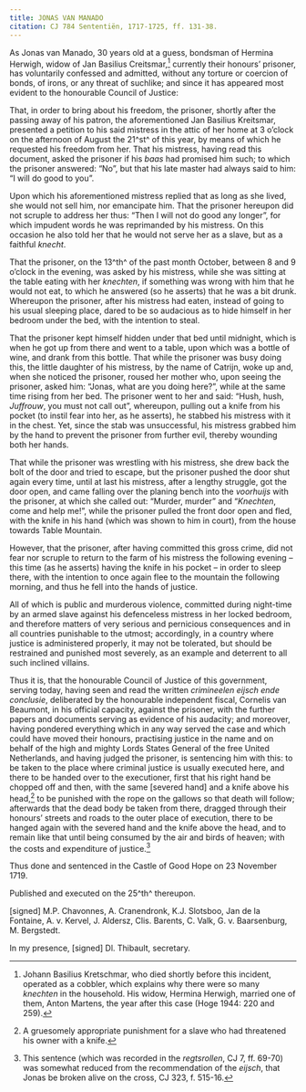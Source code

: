 ```yaml
---
title: JONAS VAN MANADO
citation: CJ 784 Sententiën, 1717-1725, ff. 131-38.
---
```


As Jonas van Manado, 30 years old at a guess, bondsman of Hermina Herwigh, widow of Jan Basilius Creitsmar,[^1] currently their honours’ prisoner, has voluntarily confessed and admitted, without any torture or coercion of bonds, of irons, or any threat of suchlike; and since it has appeared most evident to the honourable Council of Justice:

That, in order to bring about his freedom, the prisoner, shortly after the passing away of his patron, the aforementioned Jan Basilius Kreitsmar, presented a petition to his said mistress in the attic of her home at 3 o’clock on the afternoon of August the 21^st^ of this year, by means of which he requested his freedom from her. That his mistress, having read this document, asked the prisoner if his *baas* had promised him such; to which the prisoner answered: “No”, but that his late master had always said to him: “I will do good to you”.

Upon which his aforementioned mistress replied that as long as she lived, she would not sell him, nor emancipate him. That the prisoner hereupon did not scruple to address her thus: “Then I will not do good any longer”, for which impudent words he was reprimanded by his mistress. On this occasion he also told her that he would not serve her as a slave, but as a faithful *knecht*.

That the prisoner, on the 13^th^ of the past month October, between 8 and 9 o’clock in the evening, was asked by his mistress, while she was sitting at the table eating with her *knechten*, if something was wrong with him that he would not eat, to which he answered (so he asserts) that he was a bit drunk. Whereupon the prisoner, after his mistress had eaten, instead of going to his usual sleeping place, dared to be so audacious as to hide himself in her bedroom under the bed, with the intention to steal.

That the prisoner kept himself hidden under that bed until midnight, which is when he got up from there and went to a table, upon which was a bottle of wine, and drank from this bottle. That while the prisoner was busy doing this, the little daughter of his mistress, by the name of Catrijn, woke up and, when she noticed the prisoner, roused her mother who, upon seeing the prisoner, asked him: “Jonas, what are you doing here?”, while at the same time rising from her bed. The prisoner went to her and said: “Hush, hush, *Juffrouw*, you must not call out”, whereupon, pulling out a knife from his pocket (to instil fear into her, as he asserts), he stabbed his mistress with it in the chest. Yet, since the stab was unsuccessful, his mistress grabbed him by the hand to prevent the prisoner from further evil, thereby wounding both her hands.

That while the prisoner was wrestling with his mistress, she drew back the bolt of the door and tried to escape, but the prisoner pushed the door shut again every time, until at last his mistress, after a lengthy struggle, got the door open, and came falling over the planing bench into the *voorhuijs* with the prisoner, at which she called out: “Murder, murder” and “*Knechten*, come and help me!”, while the prisoner pulled the front door open and fled, with the knife in his hand (which was shown to him in court), from the house towards Table Mountain.

However, that the prisoner, after having committed this gross crime, did not fear nor scruple to return to the farm of his mistress the following evening – this time (as he asserts) having the knife in his pocket – in order to sleep there, with the intention to once again flee to the mountain the following morning, and thus he fell into the hands of justice.

All of which is public and murderous violence, committed during night-time by an armed slave against his defenceless mistress in her locked bedroom, and therefore matters of very serious and pernicious consequences and in all countries punishable to the utmost; accordingly, in a country where justice is administered properly, it may not be tolerated, but should be restrained and punished most severely, as an example and deterrent to all such inclined villains.

Thus it is, that the honourable Council of Justice of this government, serving today, having seen and read the written *crimineelen eijsch ende conclusie*, deliberated by the honourable independent fiscal, Cornelis van Beaumont, in his official capacity, against the prisoner, with the further papers and documents serving as evidence of his audacity; and moreover, having pondered everything which in any way served the case and which could have moved their honours, practising justice in the name and on behalf of the high and mighty Lords States General of the free United Netherlands, and having judged the prisoner, is sentencing him with this: to be taken to the place where criminal justice is usually executed here, and there to be handed over to the executioner, first that his right hand be chopped off and then, with the same \[severed hand\] and a knife above his head,[^2] to be punished with the rope on the gallows so that death will follow; afterwards that the dead body be taken from there, dragged through their honours’ streets and roads to the outer place of execution, there to be hanged again with the severed hand and the knife above the head, and to remain like that until being consumed by the air and birds of heaven; with the costs and expenditure of justice.[^3]

Thus done and sentenced in the Castle of Good Hope on 23 November 1719.

Published and executed on the 25^th^ thereupon.

\[signed\] M.P. Chavonnes, A. Cranendronk, K.J. Slotsboo, Jan de la Fontaine, A. v. Kervel, J. Aldersz, Clis. Barents, C. Valk, G. v. Baarsenburg, M. Bergstedt.

In my presence, \[signed\] Dl. Thibault, secretary.

[^1]: Johann Basilius Kretschmar, who died shortly before this incident, operated as a cobbler, which explains why there were so many *knechten* in the household. His widow, Hermina Herwigh, married one of them, Anton Martens, the year after this case (Hoge 1944: 220 and 259).

[^2]: A gruesomely appropriate punishment for a slave who had threatened his owner with a knife.

[^3]: This sentence (which was recorded in the *regtsrollen*, CJ 7, ff. 69-70) was somewhat reduced from the recommendation of the *eijsch*, that Jonas be broken alive on the cross, CJ 323, f. 515-16.